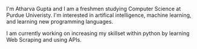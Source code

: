 I'm Atharva Gupta and I am a freshmen studying Computer Science at Purdue Univeristy. I'm interested in artifical intelligence, machine learning, and learning new programming languages. 

I am currently working on increasing my skillset within python by learning Web Scraping and using APIs. 
